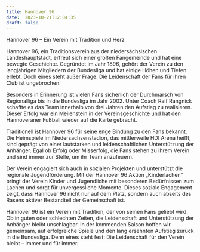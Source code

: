```yaml
---
title: Hannover 96
date:  2023-10-21T12:04:35
draft: false
---
```


Hannover 96 – Ein Verein mit Tradition und Herz

Hannover 96, ein Traditionsverein aus der niedersächsischen Landeshauptstadt, erfreut sich einer großen Fangemeinde und hat eine bewegte Geschichte. Gegründet im Jahr 1896, gehört der Verein zu den langjährigen Mitgliedern der Bundesliga und hat einige Höhen und Tiefen erlebt. Doch eines steht außer Frage: Die Leidenschaft der Fans für ihren Club ist ungebrochen.

Besonders in Erinnerung ist vielen Fans sicherlich der Durchmarsch von Regionalliga bis in die Bundesliga im Jahr 2002. Unter Coach Ralf Rangnick schaffte es das Team innerhalb von drei Jahren den Aufstieg zu realisieren. Dieser Erfolg war ein Meilenstein in der Vereinsgeschichte und hat den Hannoveraner Fußball wieder auf die Karte gebracht.

Traditionell ist Hannover 96 für seine enge Bindung zu den Fans bekannt. Die Heimspiele im Niedersachsenstadion, das mittlerweile HDI Arena heißt, sind geprägt von einer lautstarken und leidenschaftlichen Unterstützung der Anhänger. Egal ob Erfolg oder Misserfolg, die Fans stehen zu ihrem Verein und sind immer zur Stelle, um ihr Team anzufeuern.

Der Verein engagiert sich auch in sozialen Projekten und unterstützt die regionale Jugendförderung. Mit der Hannover 96 Aktion „Kinderlachen“ bringt der Verein Kinder und Jugendliche mit besonderen Bedürfnissen zum Lachen und sorgt für unvergessliche Momente. Dieses soziale Engagement zeigt, dass Hannover 96 nicht nur auf dem Platz, sondern auch abseits des Rasens aktiver Bestandteil der Gemeinschaft ist.

Hannover 96 ist ein Verein mit Tradition, der von seinen Fans geliebt wird. Ob in guten oder schlechten Zeiten, die Leidenschaft und Unterstützung der Anhänger bleibt unschlagbar. In der kommenden Saison hoffen wir gemeinsam, auf erfolgreiche Spiele und den lang ersehnten Aufstieg zurück in die Bundesliga. Denn eines steht fest: Die Leidenschaft für den Verein bleibt – immer und für immer.